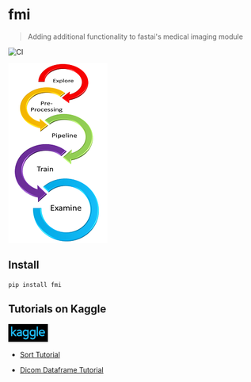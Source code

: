 # fmi
> Adding additional functionality to fastai's medical imaging module


![CI](https://github.com/asvcode/fmi/workflows/CI/badge.svg)

![](nbs/images/graphic6s.png)


## Install

`pip install fmi`

## Tutorials on Kaggle
![](nbs/images/kaggle.PNG)

- [Sort Tutorial](https://www.kaggle.com/avirdee/sort-tutorial)

- [Dicom Dataframe Tutorial](https://www.kaggle.com/avirdee/dicom-dataframe-tutorial)
